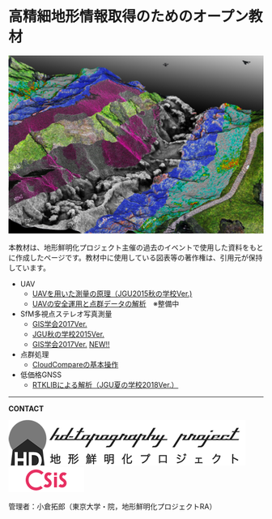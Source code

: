 # 高精細地形情報取得のためのオープン教材
![img](./top.jpg)

本教材は、地形鮮明化プロジェクト主催の過去のイベントで使用した資料をもとに作成したページです。教材中に使用している図表等の著作権は、引用元が保持しています。

- UAV
  - [UAVを用いた測量の原理（JGU2015秋の学校Ver.)](./UAV/UAV_jgufs2015/UAV_jgufs2015.md)
  - [UAVの安全運用と点群データの解析]()　※整備中
- SfM多視点ステレオ写真測量
    - [GIS学会2017Ver.](./SfM-MVS/GIS_uchiyama/README.md)
    - [JGU秋の学校2015Ver.](./SfM-MVS//obanawa/SfM-MVS.md#sfm多視点写真測量)
    - [GIS学会2017Ver.](./SfM-MVS/GIS_uchiyama_2018/README.md) <u>NEW!!</u>
- 点群処理
  - [CloudCompareの基本操作](./cloudcompare/CloudCompare.md)
- 低価格GNSS
  - [RTKLIBによる解析（JGU夏の学校2018Ver.）](./GNSS/README.md)

---

**CONTACT**  

[![img](HD-topo_logo.png)](http://hdtopography.blogspot.jp/)  [![img](logo_csis.png)](http://www.csis.u-tokyo.ac.jp/japanese/index.html)

管理者：小倉拓郎（東京大学・院，地形鮮明化プロジェクトRA）
